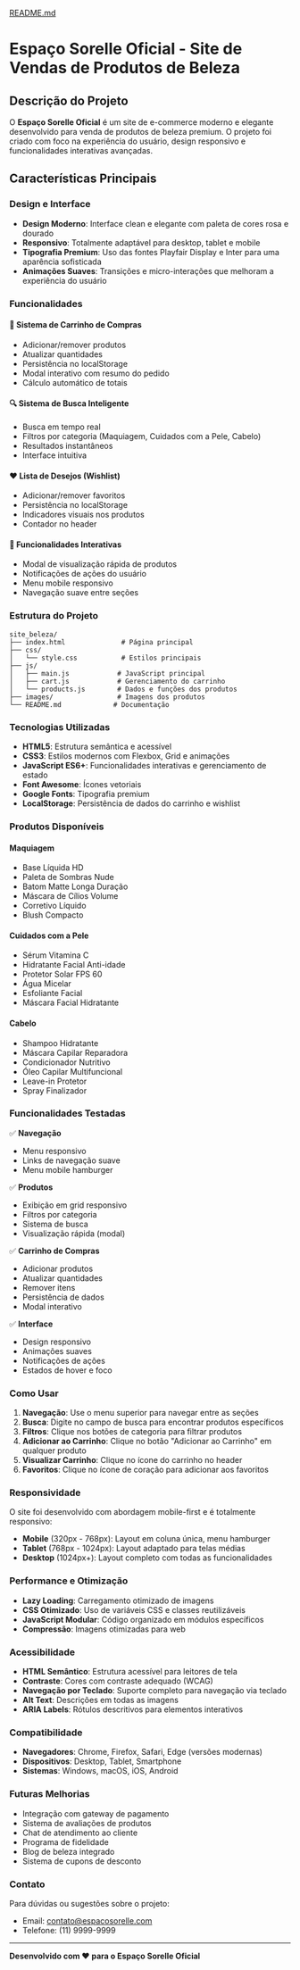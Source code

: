 [README.md](https://github.com/user-attachments/files/21668815/README.md)
# Espaço Sorelle Oficial - Site de Vendas de Produtos de Beleza

## Descrição do Projeto

O **Espaço Sorelle Oficial** é um site de e-commerce moderno e elegante desenvolvido para venda de produtos de beleza premium. O projeto foi criado com foco na experiência do usuário, design responsivo e funcionalidades interativas avançadas.

## Características Principais

### Design e Interface
- **Design Moderno**: Interface clean e elegante com paleta de cores rosa e dourado
- **Responsivo**: Totalmente adaptável para desktop, tablet e mobile
- **Tipografia Premium**: Uso das fontes Playfair Display e Inter para uma aparência sofisticada
- **Animações Suaves**: Transições e micro-interações que melhoram a experiência do usuário

### Funcionalidades

#### 🛒 Sistema de Carrinho de Compras
- Adicionar/remover produtos
- Atualizar quantidades
- Persistência no localStorage
- Modal interativo com resumo do pedido
- Cálculo automático de totais

#### 🔍 Sistema de Busca Inteligente
- Busca em tempo real
- Filtros por categoria (Maquiagem, Cuidados com a Pele, Cabelo)
- Resultados instantâneos
- Interface intuitiva

#### ❤️ Lista de Desejos (Wishlist)
- Adicionar/remover favoritos
- Persistência no localStorage
- Indicadores visuais nos produtos
- Contador no header

#### 📱 Funcionalidades Interativas
- Modal de visualização rápida de produtos
- Notificações de ações do usuário
- Menu mobile responsivo
- Navegação suave entre seções

### Estrutura do Projeto

```
site_beleza/
├── index.html              # Página principal
├── css/
│   └── style.css           # Estilos principais
├── js/
│   ├── main.js            # JavaScript principal
│   ├── cart.js            # Gerenciamento do carrinho
│   └── products.js        # Dados e funções dos produtos
├── images/                # Imagens dos produtos
└── README.md             # Documentação
```

### Tecnologias Utilizadas

- **HTML5**: Estrutura semântica e acessível
- **CSS3**: Estilos modernos com Flexbox, Grid e animações
- **JavaScript ES6+**: Funcionalidades interativas e gerenciamento de estado
- **Font Awesome**: Ícones vetoriais
- **Google Fonts**: Tipografia premium
- **LocalStorage**: Persistência de dados do carrinho e wishlist

### Produtos Disponíveis

#### Maquiagem
- Base Líquida HD
- Paleta de Sombras Nude
- Batom Matte Longa Duração
- Máscara de Cílios Volume
- Corretivo Líquido
- Blush Compacto

#### Cuidados com a Pele
- Sérum Vitamina C
- Hidratante Facial Anti-idade
- Protetor Solar FPS 60
- Água Micelar
- Esfoliante Facial
- Máscara Facial Hidratante

#### Cabelo
- Shampoo Hidratante
- Máscara Capilar Reparadora
- Condicionador Nutritivo
- Óleo Capilar Multifuncional
- Leave-in Protetor
- Spray Finalizador

### Funcionalidades Testadas

✅ **Navegação**
- Menu responsivo
- Links de navegação suave
- Menu mobile hamburger

✅ **Produtos**
- Exibição em grid responsivo
- Filtros por categoria
- Sistema de busca
- Visualização rápida (modal)

✅ **Carrinho de Compras**
- Adicionar produtos
- Atualizar quantidades
- Remover itens
- Persistência de dados
- Modal interativo

✅ **Interface**
- Design responsivo
- Animações suaves
- Notificações de ações
- Estados de hover e foco

### Como Usar

1. **Navegação**: Use o menu superior para navegar entre as seções
2. **Busca**: Digite no campo de busca para encontrar produtos específicos
3. **Filtros**: Clique nos botões de categoria para filtrar produtos
4. **Adicionar ao Carrinho**: Clique no botão "Adicionar ao Carrinho" em qualquer produto
5. **Visualizar Carrinho**: Clique no ícone do carrinho no header
6. **Favoritos**: Clique no ícone de coração para adicionar aos favoritos

### Responsividade

O site foi desenvolvido com abordagem mobile-first e é totalmente responsivo:

- **Mobile** (320px - 768px): Layout em coluna única, menu hamburger
- **Tablet** (768px - 1024px): Layout adaptado para telas médias
- **Desktop** (1024px+): Layout completo com todas as funcionalidades

### Performance e Otimização

- **Lazy Loading**: Carregamento otimizado de imagens
- **CSS Otimizado**: Uso de variáveis CSS e classes reutilizáveis
- **JavaScript Modular**: Código organizado em módulos específicos
- **Compressão**: Imagens otimizadas para web

### Acessibilidade

- **HTML Semântico**: Estrutura acessível para leitores de tela
- **Contraste**: Cores com contraste adequado (WCAG)
- **Navegação por Teclado**: Suporte completo para navegação via teclado
- **Alt Text**: Descrições em todas as imagens
- **ARIA Labels**: Rótulos descritivos para elementos interativos

### Compatibilidade

- **Navegadores**: Chrome, Firefox, Safari, Edge (versões modernas)
- **Dispositivos**: Desktop, Tablet, Smartphone
- **Sistemas**: Windows, macOS, iOS, Android

### Futuras Melhorias

- Integração com gateway de pagamento
- Sistema de avaliações de produtos
- Chat de atendimento ao cliente
- Programa de fidelidade
- Blog de beleza integrado
- Sistema de cupons de desconto

### Contato

Para dúvidas ou sugestões sobre o projeto:
- Email: contato@espacosorelle.com
- Telefone: (11) 9999-9999

---

**Desenvolvido com ❤️ para o Espaço Sorelle Oficial**

